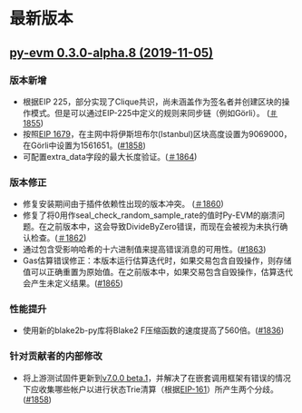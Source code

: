 # 最新版本

## [py-evm 0.3.0-alpha.8 \(2019-11-05\)](https://github.com/ethereum/py-evm/releases)

### 版本新增

* 根据EIP 225，部分实现了Clique共识，尚未涵盖作为签名者并创建区块的操作模式。但是可以通过EIP-225中定义的规则来同步链（例如Görli）。 \([＃1855](https://github.com/ethereum/py-evm/issues/1855)\)
* 按照[EIP 1679](https://eips.ethereum.org/EIPS/eip-1679)，在主网中将伊斯坦布尔\(Istanbul\)区块高度设置为9069000，在Görli中设置为1561651。\([\#1858](https://github.com/ethereum/py-evm/issues/1858)\)
* 可配置extra\_data字段的最大长度验证。\([＃1864](https://github.com/ethereum/py-evm/issues/1864)\)

### 版本修正

* 修复安装期间由于插件依赖性出现的版本冲突。 \([＃1860](https://github.com/ethereum/py-evm/issues/1860)\)
* 修复了将0用作seal\_check\_random\_sample\_rate的值时Py-EVM的崩溃问题。在之前版本中，这会导致DivideByZero错误，而现在会被视为未执行确认检查。\([＃1862](https://github.com/ethereum/py-evm/issues/1862)\)
* 通过包含受影响哈希的十六进制值来提高错误消息的可用性。\([\#1863](https://github.com/ethereum/py-evm/issues/1863)\)
* Gas估算错误修正：本版本运行估算迭代时，如果交易包含自毁操作，则存储值可以正确重置为原始值。在之前版本中，如果交易包含自毁操作，估算迭代会产生未定义结果。\([\#1865](https://github.com/ethereum/py-evm/issues/1865)\)

### 性能提升

* 使用新的blake2b-py库将Blake2 F压缩函数的速度提高了560倍。\([\#1836](https://github.com/ethereum/py-evm/issues/1836)\)

### 针对贡献者的内部修改

* 将上游测试固件更新到[v7.0.0 beta.1](https://github.com/ethereum/tests/releases/tag/v7.0.0-beta.1)，并解决了在嵌套调用框架有错误的情况下应收集哪些帐户以进行状态Trie清算（根据[EIP-161](https://eips.ethereum.org/EIPS/eip-161)）所产生两个分歧。\([\#1858](https://github.com/ethereum/py-evm/issues/1858)\)

